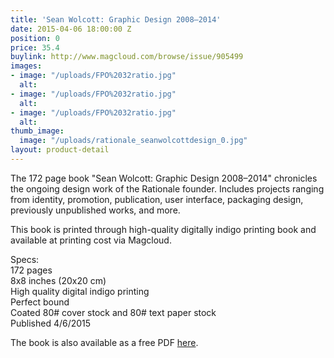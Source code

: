```yaml
---
title: 'Sean Wolcott: Graphic Design 2008–2014'
date: 2015-04-06 18:00:00 Z
position: 0
price: 35.4
buylink: http://www.magcloud.com/browse/issue/905499
images:
- image: "/uploads/FPO%2032ratio.jpg"
  alt: 
- image: "/uploads/FPO%2032ratio.jpg"
  alt: 
- image: "/uploads/FPO%2032ratio.jpg"
  alt: 
thumb_image:
  image: "/uploads/rationale_seanwolcottdesign_0.jpg"
layout: product-detail
---
```


The 172 page book "Sean Wolcott: Graphic Design 2008–2014" chronicles the ongoing design work of the Rationale founder. Includes projects ranging from identity, promotion, publication, user interface, packaging design, previously unpublished works, and more.

This book is printed through high-quality digitally indigo printing book and available at printing cost via Magcloud.

Specs:  
172 pages  
8x8 inches (20x20 cm)   
High quality digital indigo printing   
Perfect bound  
Coated 80# cover stock and 80# text paper stock  
Published 4/6/2015  
 
The book is also available as a free PDF [here](http://rationale-design.com/assets/img/_source/resources/sean-wolcott-graphic-design-20082014/sean-wolcott-graphic-design-2008-2014.pdf).
